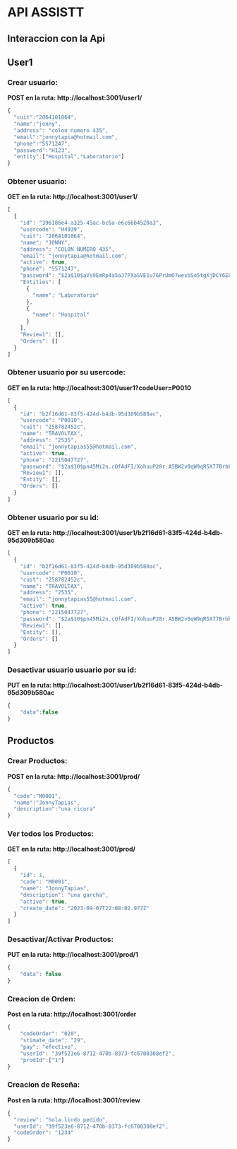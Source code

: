 # API ASSISTT

## **Interaccion con la Api**

## **User1**

### **Crear usuario:**
**POST en la ruta: http://localhost:3001/user1/**


```javascript
{
  "cuit":"2064101864",
  "name":"jonny",
  "address": "colon numero 435",
  "email":"jonnytapia@hotmail.com",
  "phone":"5571247",
  "password":"H123",
  "entity":["Hospital","Laboratorio"]
}
```
### **Obtener usuario:**
**GET en la ruta: http://localhost:3001/user1/**

```javascript
[
  {
    "id": "396186e4-a325-45ac-bc6a-e6c66b4520a3",
    "usercode": "H4939",
    "cuit": "2064101864",
    "name": "JONNY",
    "address": "COLON NUMERO 435",
    "email": "jonnytapia@hotmail.com",
    "active": true,
    "phone": "5571247",
    "password": "$2a$10$aVs9EmRp4a5aJ7PXaSVE1u76PrUmO7wesbSo5tgXjDCY6E8Vght1i",
    "Entities": [
      {
        "name": "Laboratorio"
      },
      {
        "name": "Hospital"
      }
    ],
    "Review1": [],
    "Orders": []
  }
]
```
### **Obtener usuario por su usercode:**
**GET en la ruta: http://localhost:3001/user1?codeUser=P0010**

```javascript
[
  {
    "id": "b2f16d61-83f5-424d-b4db-95d309b580ac",
    "usercode": "P0010",
    "cuit": "258782452c",
    "name": "TRAVOLTAX",
    "address": "2535",
    "email": "jonnytapias55@hotmail.com",
    "active": true,
    "phone": "2215047727",
    "password": "$2a$10$pn45Mi2n.cOfAdFI/XohuuP28r.A5BW2v0qW9qR5X77BrbhZUHp42",
    "Review1": [],
    "Entity": [],
    "Orders": []
  }
]
```


### **Obtener usuario por su id:**
**GET en la ruta: http://localhost:3001/user1/b2f16d61-83f5-424d-b4db-95d309b580ac**

```javascript
[
  {
    "id": "b2f16d61-83f5-424d-b4db-95d309b580ac",
    "usercode": "P0010",
    "cuit": "258782452c",
    "name": "TRAVOLTAX",
    "address": "2535",
    "email": "jonnytapias55@hotmail.com",
    "active": true,
    "phone": "2215047727",
    "password": "$2a$10$pn45Mi2n.cOfAdFI/XohuuP28r.A5BW2v0qW9qR5X77BrbhZUHp42",
    "Review1": [],
    "Entity": [],
    "Orders": []
  }
]
```

### **Desactivar usuario usuario por su id:**
**PUT en la ruta: http://localhost:3001/user1/b2f16d61-83f5-424d-b4db-95d309b580ac**

```javascript
{
    "data":false
}
```


## **Productos**

### **Crear Productos:**
**POST en la ruta: http://localhost:3001/prod/**

```javascript
{
  "code":"M0001",
  "name":"JonnyTapias",
  "description":"una ricura"
}
```
### **Ver todos los Productos:**
**GET en la ruta: http://localhost:3001/prod/**
```javascript
[
  {
    "id": 1,
    "code": "M0001",
    "name": "JonnyTapias",
    "description": "una garcha",
    "active": true,
    "create_date": "2023-09-07T22:08:02.977Z"
  }
]
```

### **Desactivar/Activar Productos:**
**PUT en la ruta: http://localhost:3001/prod/1**
```javascript
{
    "data": false
}
```
### **Creacion de Orden:**
**Post en la ruta: http://localhost:3001/order**
```javascript
{
    "codeOrder": "020",
    "stimate_date": "29",
    "pay": "efectivo",
    "userId": "39f523e6-8712-470b-8373-fc6700308ef2",
    "prodId":["1"]
}
```
### **Creacion de Reseña:**
**Post en la ruta: http://localhost:3001/review**
```javascript
{
  "review": "hola lindo pedido",
  "userId": "39f523e6-8712-470b-8373-fc6700308ef2",
  "codeOrder": "1234"
}
```